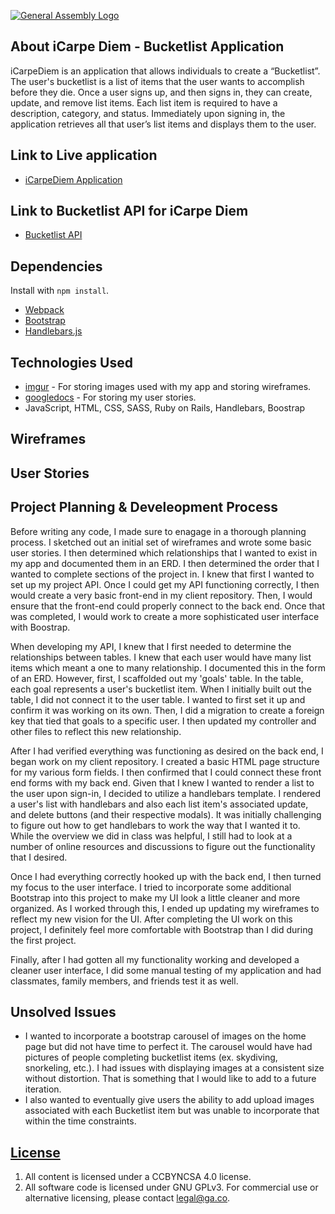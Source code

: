 [![General Assembly Logo](https://camo.githubusercontent.com/1a91b05b8f4d44b5bbfb83abac2b0996d8e26c92/687474703a2f2f692e696d6775722e636f6d2f6b6538555354712e706e67)](https://generalassemb.ly/education/web-development-immersive)

## About iCarpe Diem - Bucketlist Application
iCarpeDiem is an application that allows individuals to create a “Bucketlist”. The user's bucketlist is a list of items that the user wants to accomplish before they die. Once a user signs up, and then signs in, they can create, update, and remove list items. Each list item is required to have a description, category, and status. Immediately upon signing in, the application retrieves all that user’s list items and displays them to the user.

## Link to Live application

-   [iCarpeDiem Application](https://rrdaniels85.github.io/bucketlist-client/)

## Link to Bucketlist API for iCarpe Diem

-   [Bucketlist API](https://github.com/rrdaniels85/bucketlist-api)

## Dependencies

Install with `npm install`.

-   [Webpack](https://webpack.github.io)
-   [Bootstrap](http://getbootstrap.com)
-   [Handlebars.js](http://handlebarsjs.com)

## Technologies Used
-   [imgur](http://imgur.com/) - For storing images used with my app and storing wireframes.
-   [googledocs](https://www.google.com/docs/about/) - For storing my user stories.
- JavaScript, HTML, CSS, SASS, Ruby on Rails, Handlebars, Boostrap

## Wireframes


## User Stories



## Project Planning & Develeopment Process

Before writing any code, I made sure to enagage in a thorough planning process. I sketched out an initial set of wireframes and wrote some basic user stories. I then determined which relationships that I wanted to exist in my app and documented them in an ERD. I then determined the order that I wanted to complete sections of the project in. I knew that first I wanted to set up my project API. Once I could get my API functioning correctly, I then would create a very basic front-end in my client repository. Then, I would ensure that the front-end could properly connect to the back end. Once that was completed, I would work to create a more sophisticated user interface with Boostrap.

When developing my API, I knew that I first needed to determine the relationships between tables. I knew that each user would have many list items which meant a one to many relationship. I documented this in the form of an ERD. However, first, I scaffolded out my 'goals' table. In the table, each goal represents a user's bucketlist item. When I initially built out the table, I did not connect it to the user table. I wanted to first set it up and confirm it was working on its own. Then, I did a migration to create a foreign key that tied that goals to a specific user. I then updated my controller and other files to reflect this new relationship.

After I had verified everything was functioning as desired on the back end, I began work on my client repository. I created a basic HTML page structure for my various form fields. I then confirmed that I could connect these front end forms with my back end. Given that I knew I wanted to render a list to the user upon sign-in, I decided to utilize a handlebars template. I rendered a user's list with handlebars and also each list item's associated update, and delete buttons (and their respective modals). It was initially challenging to figure out how to get handlebars to work the way that I wanted it to. While the overview we did in class was helpful, I still had to look at a number of online resources and discussions to figure out the functionality that I desired.

Once I had everything correctly hooked up with the back end, I then turned my focus to the user interface. I tried to incorporate some additional Bootstrap into this project to make my UI look a little cleaner and more organized. As I worked through this, I ended up updating my wireframes to reflect my new vision for the UI. After completing the UI work on this project, I definitely feel more comfortable with Bootstrap than I did during the first project.

Finally, after I had gotten all my functionality working and developed a cleaner user interface, I did some manual testing of my application and had classmates, family members, and friends test it as well.

## Unsolved Issues
-   I wanted to incorporate a bootstrap carousel of images on the home page but did not have time to perfect it. The carousel would have had pictures of people completing bucketlist items (ex. skydiving, snorkeling, etc.). I had issues with displaying images at a consistent size without distortion. That is something that I would like to add to a future iteration.
-   I also wanted to eventually give users the ability to add upload images associated with each Bucketlist item but was unable to incorporate that within the time constraints.

## [License](LICENSE)

1.  All content is licensed under a CC­BY­NC­SA 4.0 license.
1.  All software code is licensed under GNU GPLv3. For commercial use or
    alternative licensing, please contact legal@ga.co.
